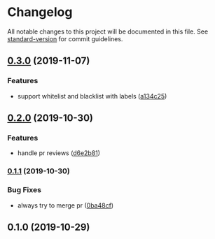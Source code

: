# Changelog

All notable changes to this project will be documented in this file. See [standard-version](https://github.com/conventional-changelog/standard-version) for commit guidelines.

## [0.3.0](https://github.com/maxkomarychev/merge-pal-action/compare/v0.2.0...v0.3.0) (2019-11-07)


### Features

* support whitelist and blacklist with labels ([a134c25](https://github.com/maxkomarychev/merge-pal-action/commit/a134c255d0f4ba26cf7e6545c69dc17f5d3652b5))

## [0.2.0](https://github.com/maxkomarychev/merge-pal-action/compare/v0.1.1...v0.2.0) (2019-10-30)


### Features

* handle pr reviews ([d6e2b81](https://github.com/maxkomarychev/merge-pal-action/commit/d6e2b81bfae713355c0135065b3711dff61777ce))

### [0.1.1](https://github.com/maxkomarychev/merge-pal-action/compare/v0.1.0...v0.1.1) (2019-10-30)


### Bug Fixes

* always try to merge pr ([0ba48cf](https://github.com/maxkomarychev/merge-pal-action/commit/0ba48cf224f0a17a90b69115419a53b724c07095))

## 0.1.0 (2019-10-29)
